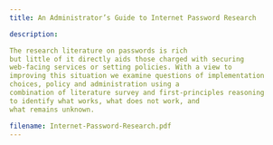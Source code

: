 ```yaml
---
title: An Administrator’s Guide to Internet Password Research

description:

The research literature on passwords is rich
but little of it directly aids those charged with securing
web-facing services or setting policies. With a view to
improving this situation we examine questions of implementation
choices, policy and administration using a
combination of literature survey and first-principles reasoning
to identify what works, what does not work, and
what remains unknown. 

filename: Internet-Password-Research.pdf
---
```

